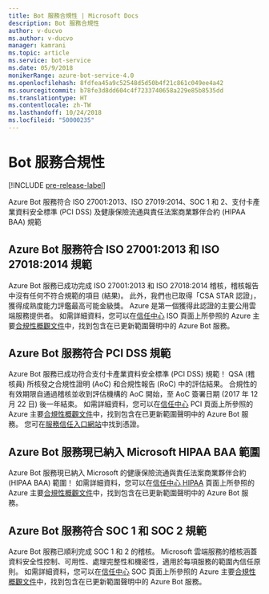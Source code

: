 ```yaml
---
title: Bot 服務合規性 | Microsoft Docs
description: Bot 服務合規性
author: v-ducvo
ms.author: v-ducvo
manager: kamrani
ms.topic: article
ms.service: bot-service
ms.date: 05/9/2018
monikerRange: azure-bot-service-4.0
ms.openlocfilehash: 8fdfea45a9c52548d5d50b4f21c861c049ee4a42
ms.sourcegitcommit: b78fe3d8dd604c4f7233740658a229e85b8535dd
ms.translationtype: HT
ms.contentlocale: zh-TW
ms.lasthandoff: 10/24/2018
ms.locfileid: "50000235"
---
```

# <a name="bot-service-compliance"></a>Bot 服務合規性

[!INCLUDE [pre-release-label](../includes/pre-release-label.md)]

Azure Bot 服務符合 ISO 27001:2013、ISO 27019:2014、SOC 1 和 2、支付卡產業資料安全標準 (PCI DSS) 及健康保險流通與責任法案商業夥伴合約 (HIPAA BAA) 規範

## <a name="azure-bot-service-is-compliant-with-iso-270012013-and-iso-270182014"></a>Azure Bot 服務符合 ISO 27001:2013 和 ISO 27018:2014 規範 
Azure Bot 服務已成功完成 ISO 27001:2013 和 ISO 27018:2014 稽核，稽核報告中沒有任何不符合規範的項目 (結果)。 此外，我們也已取得「CSA STAR 認證」，獲得成熟度能力評鑑最高可能金級獎。  Azure 是第一個獲得此認證的主要公用雲端服務提供者。 如需詳細資料，您可以在[信任中心](https://www.microsoft.com/en-us/trustcenter/compliance/iso-iec-27001) ISO 頁面上所參照的 Azure 主要[合規性概觀文件](https://gallery.technet.microsoft.com/Overview-of-Azure-c1be3942)中，找到包含在已更新範圍聲明中的 Azure Bot 服務。  
 
## <a name="azure-bot-service-is-compliant-with-pci-dss"></a>Azure Bot 服務符合 PCI DSS 規範
Azure Bot 服務已成功符合支付卡產業資料安全標準 (PCI DSS) 規範！ QSA (稽核員) 所核發之合規性證明 (AoC) 和合規性報告 (RoC) 中的評估結果。 合規性的有效期限自通過稽核並收到評估機構的 AoC 開始，至 AoC 簽署日期 (2017 年 12 月 22 日) 後一年結束。 如需詳細資料，您可以在[信任中心](https://www.microsoft.com/en-us/trustcenter/compliance/iso-iec-27001) PCI 頁面上所參照的 Azure 主要[合規性概觀文件](https://gallery.technet.microsoft.com/Overview-of-Azure-c1be3942)中，找到包含在已更新範圍聲明中的 Azure Bot 服務。  您可在[服務信任入口網站](https://servicetrust.microsoft.com/)中找到憑證。
 
## <a name="azure-bot-service-is-now-covered-under-microsofts-hipaa-baa"></a>Azure Bot 服務現已納入 Microsoft HIPAA BAA 範圍
Azure Bot 服務現已納入 Microsoft 的健康保險流通與責任法案商業夥伴合約 (HIPAA BAA) 範圍！ 如需詳細資料，您可以在[信任中心 HIPAA](https://www.microsoft.com/en-us/TrustCenter/Compliance/HIPAA) 頁面上所參照的 Azure 主要[合規性概觀文件](https://gallery.technet.microsoft.com/Overview-of-Azure-c1be3942)中，找到包含在已更新範圍聲明中的 Azure Bot 服務。  


## <a name="azure-bot-service-is-compliant-with-soc-1-and-soc-2"></a>Azure Bot 服務符合 SOC 1 和 SOC 2 規範 
Azure Bot 服務已順利完成 SOC 1 和 2 的稽核。 Microsoft 雲端服務的稽核涵蓋資料安全性控制、可用性、處理完整性和機密性，適用於每項服務的範圍內信任原則。 如需詳細資料，您可以在[信任中心](https://www.microsoft.com/en-us/trustcenter/compliance/iso-iec-27001) SOC 頁面上所參照的 Azure 主要[合規性概觀文件](https://gallery.technet.microsoft.com/Overview-of-Azure-c1be3942)中，找到包含在已更新範圍聲明中的 Azure Bot 服務。  
 
